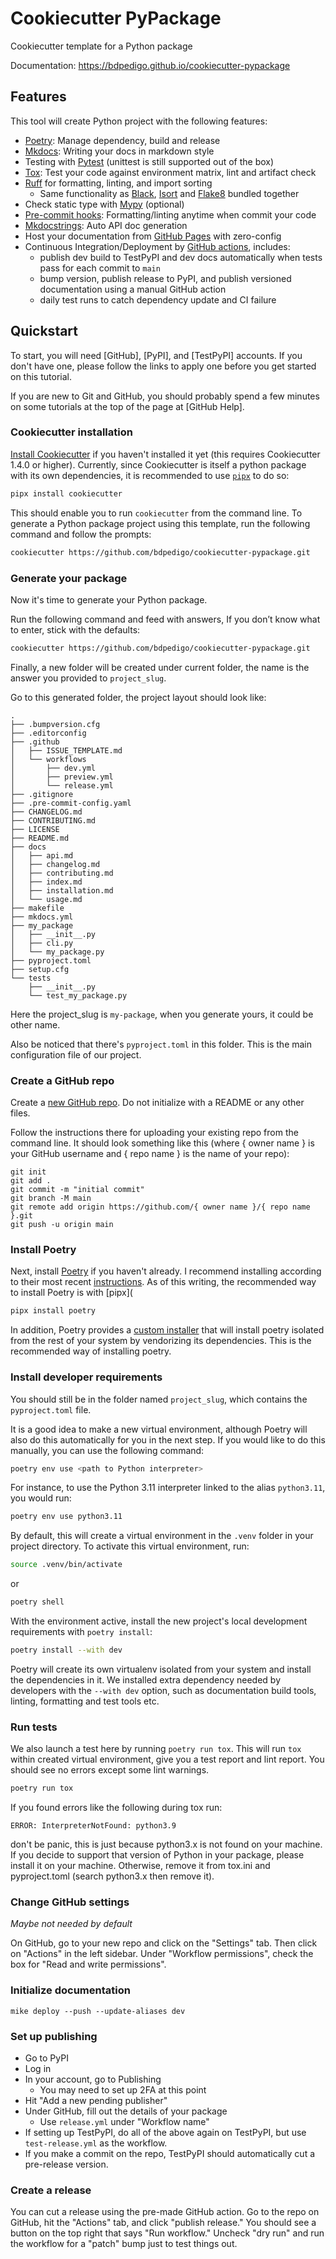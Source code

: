 # Cookiecutter PyPackage

Cookiecutter template for a Python package

Documentation: <https://bdpedigo.github.io/cookiecutter-pypackage>

## Features

This tool will create Python project with the following features:

- [Poetry](https://python-poetry.org/): Manage dependency, build and release
- [Mkdocs](https://www.mkdocs.org): Writing your docs in markdown style
- Testing with [Pytest](https://pytest.org) (unittest is still supported out of the box)
- [Tox](https://tox.readthedocs.io): Test your code against environment matrix, lint and artifact check
- [Ruff](https://docs.astral.sh/ruff/) for formatting, linting, and import sorting
  - Same functionality as [Black](https://github.com/psf/black), [Isort](https://github.com/PyCQA/isort) and [Flake8](https://flake8.pycqa.org) bundled together
- Check static type with [Mypy](http://mypy-lang.org/) (optional)
- [Pre-commit hooks](https://pre-commit.com/): Formatting/linting anytime when commit your code
- [Mkdocstrings](https://mkdocstrings.github.io/): Auto API doc generation
- Host your documentation from [GitHub Pages](https://pages.github.com) with zero-config
- Continuous Integration/Deployment by [GitHub actions](https://github.com/features/actions), includes:
  - publish dev build to TestPyPI and dev docs automatically when tests pass for each commit to `main`
  - bump version, publish release to PyPI, and publish versioned documentation using a manual GitHub action
  - daily test runs to catch dependency update and CI failure

## Quickstart

To start, you will need [GitHub], [PyPI], and [TestPyPI] accounts. If
you don't have one, please follow the links to apply one before you get started on this
tutorial.

If you are new to Git and GitHub, you should probably spend a few minutes on
some tutorials at the top of the page at [GitHub Help].

### Cookiecutter installation

[Install Cookiecutter](https://github.com/cookiecutter/cookiecutter?tab=readme-ov-file#installation) if you haven't installed it yet (this requires Cookiecutter 1.4.0 or higher).
Currently, since Cookiecutter is itself a python package with its own dependencies,
it is recommended to use [`pipx`](https://github.com/pypa/pipx) to do so:

```bash
pipx install cookiecutter
```

This should enable you to run `cookiecutter` from the command line. To generate a Python
package project using this template, run the following command and follow the prompts:

```bash
cookiecutter https://github.com/bdpedigo/cookiecutter-pypackage.git
```

### Generate your package

Now it's time to generate your Python package.

Run the following command and feed with answers, If you don’t know what to enter, stick with the defaults:

```bash
cookiecutter https://github.com/bdpedigo/cookiecutter-pypackage.git
```

Finally, a new folder will be created under current folder, the name is the answer you
provided to `project_slug`.

Go to this generated folder, the project layout should look like:

```console
.
├── .bumpversion.cfg
├── .editorconfig
├── .github
│   ├── ISSUE_TEMPLATE.md
│   └── workflows
│       ├── dev.yml
│       ├── preview.yml
│       └── release.yml
├── .gitignore
├── .pre-commit-config.yaml
├── CHANGELOG.md
├── CONTRIBUTING.md
├── LICENSE
├── README.md
├── docs
│   ├── api.md
│   ├── changelog.md
│   ├── contributing.md
│   ├── index.md
│   ├── installation.md
│   └── usage.md
├── makefile
├── mkdocs.yml
├── my_package
│   ├── __init__.py
│   ├── cli.py
│   └── my_package.py
├── pyproject.toml
├── setup.cfg
└── tests
    ├── __init__.py
    └── test_my_package.py

```

Here the project_slug is `my-package`, when you generate yours, it could be other name.

Also be noticed that there's `pyproject.toml` in this folder. This is the main configuration file of our project.

### Create a GitHub repo

Create a [new GitHub repo](https://github.com/new). Do not initialize with a README or
any other files.

Follow the instructions there for uploading your existing repo from the command line. It
should look something like this (where { owner name } is your GitHub username and { repo name } is the name of your repo):

```
git init
git add .
git commit -m "initial commit"
git branch -M main
git remote add origin https://github.com/{ owner name }/{ repo name }.git
git push -u origin main
```

### Install Poetry

Next, install [Poetry](https://python-poetry.org/) if you haven't already. I recommend
installing according to their most recent [instructions](https://python-poetry.org/docs/#installation).
As of this writing, the recommended way to install Poetry is with [pipx](

```bash
pipx install poetry
```

In addition, Poetry provides a [custom installer](https://python-poetry.org/docs/#installation) that will install
poetry isolated from the rest of your system by vendorizing its dependencies.
This is the recommended way of installing poetry.

### Install developer requirements

You should still be in the folder named `project_slug`, which contains the
`pyproject.toml` file.

It is a good idea to make a new virtual environment, although Poetry will also do this
automatically for you in the next step. If you would like to do this manually, you can
use the following command:

```bash
poetry env use <path to Python interpreter>
```

For instance, to use the Python 3.11 interpreter linked to the alias `python3.11`,
you would run:

```bash
poetry env use python3.11
```

By default, this will create a virtual environment in the `.venv` folder in your project
directory. To activate this virtual environment, run:

```bash
source .venv/bin/activate
```

or

```bash
poetry shell
```

With the environment active, install the new project's local development requirements
with `poetry install`:

```bash
poetry install --with dev
```

Poetry will create its own virtualenv isolated from your system and install the dependencies in it.
We installed extra dependency needed by developers with the `--with dev` option, such as
documentation build tools, linting, formatting and test tools etc.

### Run tests

We also launch a test here by running `poetry run tox`. This will run `tox` within
created virtual environment, give you a test report and lint report. You should see no
errors except some lint warnings.

```bash
poetry run tox
```

If you found errors like the following during tox run:

```
ERROR: InterpreterNotFound: python3.9
```

don't be panic, this is just because python3.x is not found on your machine. If you
decide to support that version of Python in your package, please install it on your
machine. Otherwise, remove it from tox.ini and pyproject.toml (search python3.x then
remove it).

### Change GitHub settings

*Maybe not needed by default*

On GitHub, go to your new repo and click on the "Settings" tab. Then click on "Actions" in the left sidebar.
Under "Workflow permissions", check the box for "Read and write permissions".

### Initialize documentation

```
mike deploy --push --update-aliases dev
```

### Set up publishing

- Go to PyPI
- Log in
- In your account, go to Publishing
   - You may need to set up 2FA at this point  
- Hit "Add a new pending publisher"
- Under GitHub, fill out the details of your package
   - Use `release.yml` under "Workflow name"
- If setting up TestPyPI, do all of the above again on TestPyPI, but use `test-release.yml` as the workflow.
- If you make a commit on the repo, TestPyPI should automatically cut a pre-release version.

### Create a release

You can cut a release using the pre-made GitHub action. Go to the repo on GitHub, hit the "Actions" tab, and click "publish release." You should see a button on the top right that says "Run workflow." Uncheck "dry run" and run the workflow for a "patch" bump just to test things out.  
